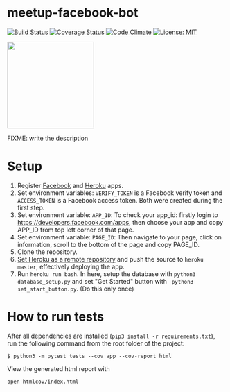 # meetup-facebook-bot

[![Build Status][build-badge]][build]
[![Coverage Status][coverage-badge]][coverage]
[![Code Climate][code-climate-badge]][code-climate]
[![License: MIT][license-badge]][license]

[build-badge]: https://travis-ci.org/Stark-Mountain/meetup-facebook-bot.svg?branch=master
[build]: https://travis-ci.org/Stark-Mountain/meetup-facebook-bot
[coverage-badge]: https://coveralls.io/repos/github/Stark-Mountain/meetup-facebook-bot/badge.svg?branch=master
[coverage]: https://coveralls.io/github/Stark-Mountain/meetup-facebook-bot
[code-climate-badge]: https://codeclimate.com/github/Stark-Mountain/meetup-facebook-bot.png?branch=master
[code-climate]: https://codeclimate.com/github/Stark-Mountain/meetup-facebook-bot
[license-badge]: https://img.shields.io/badge/License-MIT-green.svg?branch=master
[license]: https://opensource.org/licenses/MIT
    
    
[<img src="https://github.com/fbsamples/messenger-bot-samples/blob/master/docs/assets/ViewMessenger.png" width="200">](https://m.me/cryptictor11398)

FIXME: write the description

# Setup
1. Register [Facebook](https://developers.facebook.com/docs/messenger-platform/guides/setup) and [Heroku](https://dashboard.heroku.com) apps. 
2. Set environment variables: `VERIFY_TOKEN` is a Facebook verify token and `ACCESS_TOKEN` is a Facebook access token. Both were created during the first step.
3. Set environment variable: `APP_ID`: To check your app_id: firstly login to https://developers.facebook.com/apps, then choose your app and copy APP_ID from top left corner of that page.
4. Set environment variable: `PAGE_ID`: Then navigate to your page, click on information, scroll to the bottom of the page and copy PAGE_ID.
5. Clone the repository.
6. [Set Heroku as a remote repository](https://stackoverflow.com/questions/5129598/how-to-link-a-folder-with-an-existing-heroku-app) and push the source to `heroku master`, effectively deploying the app.
7. Run `heroku run bash`. In here, setup the database with `python3 database_setup.py` and set "Get Started" button with ` python3 set_start_button.py`. (Do this only once)

# How to run tests
After all dependencies are installed (`pip3 install -r requirements.txt`), run the following command from the root folder of the project:

`$ python3 -m pytest tests --cov app --cov-report html`

View the generated html report with

`open htmlcov/index.html`
